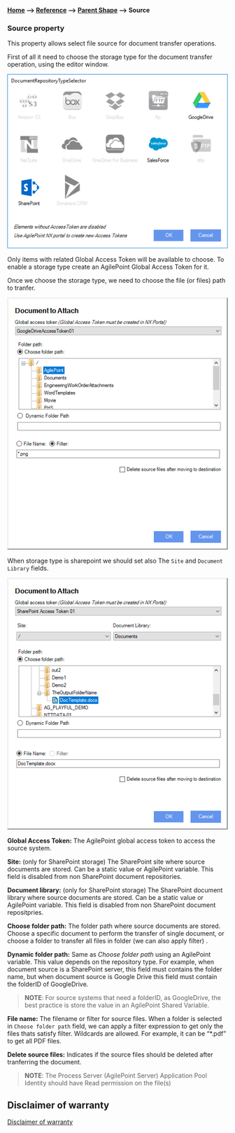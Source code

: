 __[Home](/) --> [Reference](/ref)  -->  [Parent Shape](javascript:history.back()) --> Source__

### Source property 

This property allows select file source for document transfer operations.

First of all it need to choose the storage type for the document transfer operation, using the editor window.

![](../media/SourceSelector.png)

Only items with related Global Access Token will be available to choose. 
To enable a storage type create an AgilePoint Global Access Token for it.

Once we choose the storage type, we need to choose the file (or files) path to tranfer.

![](../media/Source.png)

When storage type is sharepoint we should set also The `Site` and `Document Library` fields.

![](../media/Source01.png)

**Global Access Token:** The AgilePoint global access token to access the source
system.

**Site:** (only for SharePoint storage) The SharePoint site where source documents are stored. Can be a static
value or AgilePoint variable. This field is disabled from non SharePoint
document repositories.

**Document library:** (only for SharePoint storage) The SharePoint document library where source documents are
stored. Can be a static value or AgilePoint variable. This field is disabled
from non SharePoint document repositpries.

**Choose folder path:** The folder path where source documents are stored. Choose a specific 
document to perform the transfer of single document, or choose a folder to transfer all files in folder 
(we can also apply filter) . 

**Dynamic folder path:** Same as *Choose folder path* using an AgilePoint variable.
This value depends on the repository type. 
For example, when document source is a SharePoint server, this
field must contains the folder name, but when document source is Google Drive
this field must contain the folderID of GoogleDrive.

> __NOTE__: For source systems that need a folderID, as GoogleDrive, the best practice
is store the value in an AgilePoint Shared Variable.

**File name:** The filename or filter for source files. 
When a folder is selected in `Choose folder path` field, we can apply a filter expression to get only the files thats satisfy filter.
Wildcards are allowed. For example, it can be “\*.pdf” to get all PDF files.

**Delete source files:** Indicates if the source files should be deleted after
tranferring the document.

> __NOTE__: The Process Server (AgilePoint Server) Application Pool Identity
should have Read permission on the file(s)

## Disclaimer of warranty

[Disclaimer of warranty](../../guides/common/DisclaimerOfWarranty.md)